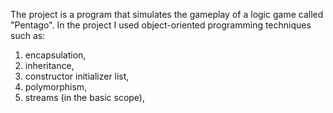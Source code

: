 The project is a program that simulates the gameplay of a logic game called "Pentago". In the project I used object-oriented programming techniques such as:
1. encapsulation,
2. inheritance,
3. constructor initializer list,
4. polymorphism,
5. streams (in the basic scope),
